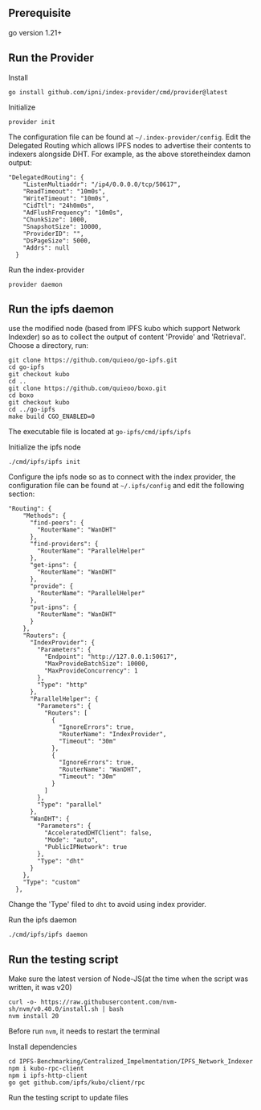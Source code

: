 ## Prerequisite
go version 1.21+

## Run the Provider

Install
```
go install github.com/ipni/index-provider/cmd/provider@latest
```

Initialize
```
provider init
```

The configuration file can be found at `~/.index-provider/config`.
Edit the Delegated Routing which allows IPFS nodes to advertise their contents to indexers alongside DHT. For example, as the above storetheindex damon output: 
```
"DelegatedRouting": {
    "ListenMultiaddr": "/ip4/0.0.0.0/tcp/50617",
    "ReadTimeout": "10m0s",
    "WriteTimeout": "10m0s",
    "CidTtl": "24h0m0s",
    "AdFlushFrequency": "10m0s",
    "ChunkSize": 1000,
    "SnapshotSize": 10000,
    "ProviderID": "",
    "DsPageSize": 5000,
    "Addrs": null
  }
```

Run the index-provider
```
provider daemon
```

## Run the ipfs daemon

use the modified node (based from IPFS kubo which support Network Indexder) so as to collect the output of content 'Provide' and 'Retrieval'. Choose a directory, run: 
```
git clone https://github.com/quieoo/go-ipfs.git
cd go-ipfs
git checkout kubo
cd ..
git clone https://github.com/quieoo/boxo.git
cd boxo
git checkout kubo
cd ../go-ipfs
make build CGO_ENABLED=0
```
The executable file is located at `go-ipfs/cmd/ipfs/ipfs`

Initialize the ipfs node
```
./cmd/ipfs/ipfs init
```

Configure the ipfs node so as to connect with the index provider, the configuration file can be found at `~/.ipfs/config` and edit the following section:
```
"Routing": {
    "Methods": {
      "find-peers": {
        "RouterName": "WanDHT"
      },
      "find-providers": {
        "RouterName": "ParallelHelper"
      },
      "get-ipns": {
        "RouterName": "WanDHT"
      },
      "provide": {
        "RouterName": "ParallelHelper"
      },
      "put-ipns": {
        "RouterName": "WanDHT"
      }
    },
    "Routers": {
      "IndexProvider": {
        "Parameters": {
          "Endpoint": "http://127.0.0.1:50617",
          "MaxProvideBatchSize": 10000,
          "MaxProvideConcurrency": 1
        },
        "Type": "http"
      },
      "ParallelHelper": {
        "Parameters": {
          "Routers": [
            {
              "IgnoreErrors": true,
              "RouterName": "IndexProvider",
              "Timeout": "30m"
            },
            {
              "IgnoreErrors": true,
              "RouterName": "WanDHT",
              "Timeout": "30m"
            }
          ]
        },
        "Type": "parallel"
      },
      "WanDHT": {
        "Parameters": {
          "AcceleratedDHTClient": false,
          "Mode": "auto",
          "PublicIPNetwork": true
        },
        "Type": "dht"
      }
    },
    "Type": "custom"
  },
```

Change the 'Type' filed to `dht` to avoid using index provider.

Run the ipfs daemon
```
./cmd/ipfs/ipfs daemon
```

## Run the testing script

Make sure the latest version of Node-JS(at the time when the script was written, it was v20)
```
curl -o- https://raw.githubusercontent.com/nvm-sh/nvm/v0.40.0/install.sh | bash
nvm install 20
```
Before run `nvm`, it needs to restart the terminal

Install dependencies
```
cd IPFS-Benchmarking/Centralized_Impelmentation/IPFS_Network_Indexer
npm i kubo-rpc-client
npm i ipfs-http-client
go get github.com/ipfs/kubo/client/rpc

```
Run the testing script to update files
```

```